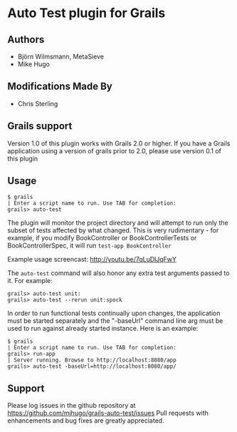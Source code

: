 # Auto Test plugin for Grails

## Authors

- Björn Wilmsmann, MetaSieve
- Mike Hugo

## Modifications Made By

- Chris Sterling

## Grails support

Version 1.0 of this plugin works with Grails 2.0 or higher. If you have a Grails application using a version of grails prior to 2.0, please use version 0.1 of this plugin

## Usage

```
$ grails
| Enter a script name to run. Use TAB for completion: 
grails> auto-test
```

The plugin will monitor the project directory and will attempt to run only the subset of tests affected by what changed.  This is very rudimentary - for example, if you modify BookController or BookControllerTests or BookControllerSpec, it will run `test-app BookController`

Example usage screencast: http://youtu.be/7qLuDlJqFwY

The `auto-test` command will also honor any extra test arguments passed to it. For example:

    grails> auto-test unit:
    grails> auto-test --rerun unit:spock

In order to run functional tests continually upon changes, the application must be started separately and the "-baseUrl" command line arg must be used to run against already started instance. Here is an example:

```
$ grails
| Enter a script name to run. Use TAB for completion: 
grails> run-app
| Server running. Browse to http://localhost:8080/app
grails> auto-test -baseUrl=http://localhost:8080/app/
```

## Support

Please log issues in the github repository at https://github.com/mjhugo/grails-auto-test/issues  Pull requests with enhancements and bug fixes are greatly appreciated.